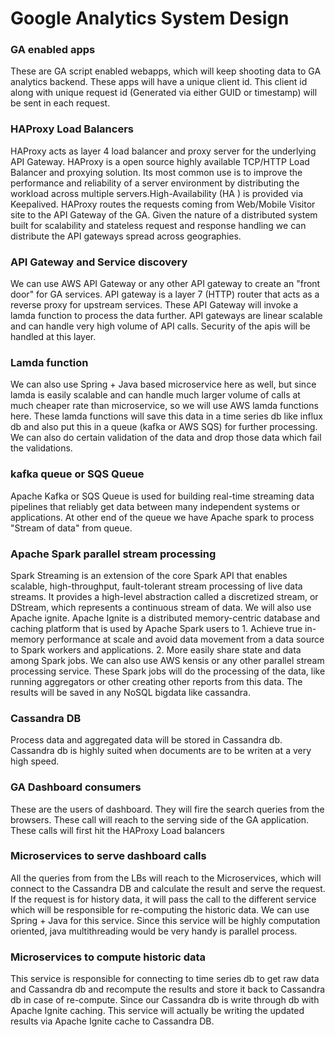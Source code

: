 # Google Analytics System Design

### GA enabled apps
These are GA script enabled webapps, which will keep shooting data to GA analytics backend. These apps will have a unique client id. This client id along with unique request id (Generated via either GUID or timestamp) will be sent in each request.

### HAProxy Load Balancers
HAProxy acts as layer 4 load balancer and proxy server for the underlying API Gateway. HAProxy is a open source highly available TCP/HTTP Load Balancer and proxying solution. Its most common use is to improve the performance and reliability of a server environment by distributing the workload across multiple servers.High-Availability (HA ) is provided via Keepalived. HAProxy routes the requests coming from Web/Mobile Visitor site to the API Gateway of the GA. Given the nature of a distributed system built for scalability and stateless request and response handling we can distribute the API gateways spread across geographies.

### API Gateway and Service discovery
We can use AWS API Gateway or any other API gateway to create an "front door" for GA services. API gateway is a layer 7 (HTTP) router that acts as a reverse proxy for upstream services. These API Gateway will invoke a lamda function to process the data further. API gateways are linear scalable and can handle very high volume of API calls. Security of the apis will be handled at this layer.

### Lamda function
We can also use Spring + Java based microservice here as well, but since lamda is easily scalable and can handle much larger volume of calls at much cheaper rate than microservice, so we will use  AWS lamda functions here. These lamda functions will save this data in a time series db like influx db and also put this in a queue (kafka or AWS SQS) for further processing. We can also do certain validation of the data and drop those data which fail the validations.

### kafka queue or SQS Queue
Apache Kafka or SQS Queue is used for building real-time streaming data pipelines that reliably get data between many independent systems or applications. At other end of the queue we have Apache spark to process "Stream of data" from queue.

### Apache Spark parallel stream processing
Spark Streaming is an extension of the core Spark API that enables scalable, high-throughput, fault-tolerant stream processing of live data streams.
It provides a high-level abstraction called a discretized stream, or DStream, which represents a continuous stream of data. We will also use Apache ignite. Apache Ignite is a distributed memory-centric database and caching platform that is used by Apache Spark users to 
	1. Achieve true in-memory performance at scale and avoid data movement from a data source to Spark workers and applications.
	2. More easily share state and data among Spark jobs.
We can also use AWS kensis or any other parallel stream processing service.
These Spark jobs will do the processing of the data, like running aggregators or other creating other reports from this data. The results will be saved in any NoSQL bigdata like cassandra.

### Cassandra DB
Process data and aggregated data will be stored in Cassandra db. Cassandra db is highly suited when documents are to be writen at a very high speed.


### GA Dashboard consumers
These are the users of dashboard. They will fire the search queries from the browsers. These call will reach to the serving side of the GA application. These calls will first hit the HAProxy Load balancers

### Microservices to serve dashboard calls
All the queries from from the LBs will reach to the Microservices, which will connect to the Cassandra DB and calculate the result and serve the request. If the request is for history data, it will pass the call to the different service which will be responsible for re-computing the historic data. We can use Spring + Java for this service. Since this service will be highly computation oriented, java multithreading would be very handy is parallel process.

### Microservices to compute historic data
This service is responsible for connecting to time series db to get raw data and Cassandra db and recompute the results and store it back to Cassandra db in case of re-compute. Since our Cassandra db is write through db with Apache Ignite caching. This service will actually be writing the updated results via Apache Ignite cache to Cassandra DB.

